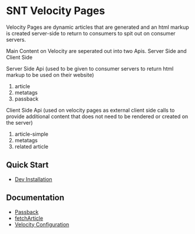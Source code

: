 # SNT Velocity Pages #

Velocity Pages are dynamic articles that are generated and an html markup is created server-side to return to consumers to spit out on consumer servers.

Main Content on Velocity are seperated out into two Apis. Server Side and Client Side

Server Side Api (used to be given to consumer servers to return html markup to be used on their website)
1. article
2. metatags
3. passback

Client Side Api (used on velocity pages as external client side calls to provide additional content that does not need to be rendered or created on the server)
1. article-simple
2. metatags
3. related article

## Quick Start ##

* [Dev Installation](dev_installation.md)

## Documentation ##

* [Passback](passback.md)
* [fetchArticle](fetcharticle.md)
* [Velocity Configuration](velocity_config.md)
